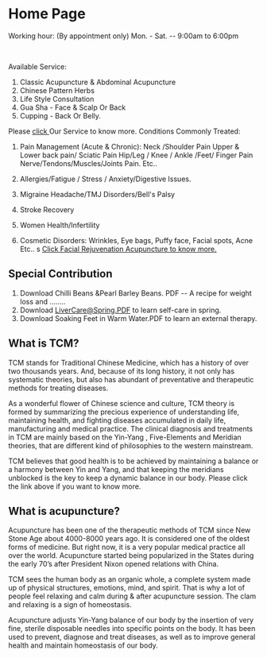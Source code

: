 # Home Page
Working hour: (By appointment only)
Mon. - Sat. -- 9:00am to 6:00pm     

​

 

Available Service:

1. Classic  Acupuncture & Abdominal Acupuncture
2. Chinese Pattern Herbs
3. Life Style Consultation
4. Gua Sha  - Face &  Scalp Or Back
5. Cupping  - Back Or Belly.

Please <a href = "service.md"> click </a>Our Service to know more.
Conditions Commonly Treated:

1. Pain Management (Acute & Chronic):
Neck /Shoulder Pain
Upper & Lower back pain/ Sciatic Pain
Hip/Leg / Knee / Ankle /Feet/ Finger Pain
Nerve/Tendons/Muscles/Joints Pain. Etc..
2. Allergies/Fatigue / Stress / Anxiety/Digestive Issues.

3. Migraine Headache/TMJ Disorders/Bell's Palsy

5. Stroke Recovery
6. Women Health/Infertility 
7. Cosmetic Disorders: Wrinkles, Eye bags, Puffy face, Facial spots, Acne Etc..
s
<a href = ""> Click Facial Rejuvenation Acupuncture to know more.</a>

## Special Contribution

1. Download Chilli Beans &Pearl Barley Beans. PDF -- A recipe for weight loss and ……..
2. Download  LiverCare@Spring.PDF​​ to learn self-care in spring.
3. Download Soaking Feet in Warm Water.PDF to learn an external therapy.

## ​What is TCM?

TCM stands for Traditional Chinese Medicine, which has a history of over two thousands years. And, because of its long history, it not only has systematic theories, but also has abundant  of  preventative and therapeutic methods for treating diseases.

As a wonderful flower of Chinese science and culture, TCM theory is formed by summarizing the precious experience of understanding life, maintaining health, and fighting diseases accumulated in daily life, manufacturing and medical practice. The clinical diagnosis and treatments in TCM are mainly based on the Yin-Yang , Five-Elements and Meridian theories, that are different kind of philosophies to the western mainstream.

TCM believes that good health is to be achieved by maintaining a balance or a harmony between Yin and Yang, and that keeping the meridians unblocked is the key to keep a dynamic balance in our body. Please click the link above if you want to know more.

## What is acupuncture?

Acupuncture has been one of the therapeutic methods of TCM since New Stone Age about 4000-8000 years ago. It is considered one of the oldest forms of medicine. But right now, it is a very popular medical practice all over the world. Acupuncture started being popularized in the States during the early 70’s after President Nixon opened relations with China.

TCM sees the human body as an organic whole, a complete system made up of physical structures, emotions, mind, and spirit. That is why a lot of people feel relaxing and calm during & after acupuncture session. The clam and relaxing is a sign of homeostasis.

Acupuncture adjusts Yin-Yang balance of our body by the insertion of very fine, sterile disposable needles into specific points on the body. It has been used to prevent, diagnose and treat diseases, as well as to improve general health and maintain homeostasis of our body.